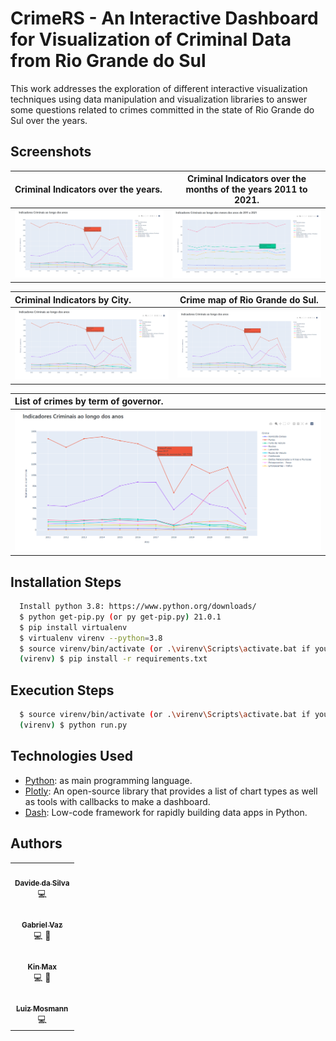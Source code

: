 
# CrimeRS - An Interactive Dashboard for Visualization of Criminal Data from Rio Grande do Sul
This work addresses the exploration of different interactive visualization techniques using data manipulation and visualization libraries to answer some questions related to crimes committed in the state of Rio Grande do Sul over the years.


## Screenshots


| Criminal Indicators over the years. | Criminal Indicators over the months of the years 2011 to 2021. |
| :------------------------------- | :------------------------------: |
| ![01](./images/fig1.png) | ![02](./images/fig2.png) |

| Criminal Indicators by City. | Crime map of Rio Grande do Sul. |
| :------------------------------- | :------------------------------: |
| ![03](./images/fig1.png) | ![04](./images/fig1.png) |

| List of crimes by term of governor. |
| :------------------------------- |
| ![05](./images/fig1.png) |

## Installation Steps

```bash
  Install python 3.8: https://www.python.org/downloads/
  $ python get-pip.py (or py get-pip.py) 21.0.1
  $ pip install virtualenv
  $ virtualenv virenv --python=3.8
  $ source virenv/bin/activate (or .\virenv\Scripts\activate.bat if you are using Windows)
  (virenv) $ pip install -r requirements.txt
```

## Execution Steps

```bash
  $ source virenv/bin/activate (or .\virenv\Scripts\activate.bat if you are using Windows)
  (virenv) $ python run.py
```

## Technologies Used

- [Python](https://www.python.org/): as main programming language.
- [Plotly](https://plotly.com/): An open-source library that provides a list of chart types as well as tools with callbacks to make a dashboard.
- [Dash](https://dash.plotly.com/): Low-code framework for rapidly building data apps in Python.

## Authors

<table>
  <tr>
    <td align="center">
        <a href="https://github.com/davideclode">
            <img src="https://media-exp1.licdn.com/dms/image/C4D03AQGdLi_lm5gBBQ/profile-displayphoto-shrink_800_800/0/1633373319459?e=1661990400&v=beta&t=Wan9Bebm2Rw0ePfLjD2Y3wnvj4t9OIKrRzRbaK-DTw8" width="100px;" alt=""/>
            <br />
            <sub><b>Davide da Silva</b></sub>
            <br />
            </a><a title="Code">💻</a>
        </a>
    </td>
  <tr>
  <tr>
    <td align="center">
        <a href="https://github.com/vazaee">
            <img src="https://avatars1.githubusercontent.com/u/26447237?s=400&u=745c8142a5956538c118d3325ed7bfcb5459b600&v=4" width="100px;" alt=""/>
            <br />
            <sub><b>Gabriel Vaz</b></sub>
            <br />
            </a><a title="Code">💻</a>
            </a><a title="Design">🎨</a>
        </a>
    </td>
  <tr>
  <tr>
    <td align="center">
        <a href="https://github.com/kinmax">
            <img src="https://avatars.githubusercontent.com/u/19151389?v=4" width="100px;" alt=""/>
            <br />
            <sub><b>Kin Max</b></sub>
            <br />
            </a><a title="Code">💻</a>
            </a><a title="Design">🎨</a>
        </a>
    </td>
  <tr>
  <tr>
    <td align="center">
        <a href="https://github.com/LuizH12M">
            <img src="https://avatars.githubusercontent.com/u/42075861?v=4" width="100px;" alt=""/>
            <br />
            <sub><b>Luiz Mosmann</b></sub>
            <br />
            </a><a title="Code">💻</a>
        </a>
    </td>
  <tr>
</table>